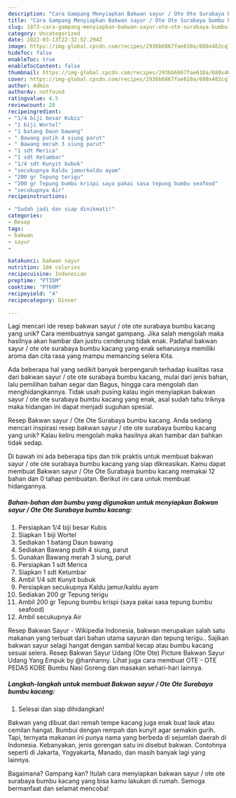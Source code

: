 ```yaml
---
description: "Cara Gampang Menyiapkan Bakwan sayur / Ote Ote Surabaya bumbu kacang yang Mantap"
title: "Cara Gampang Menyiapkan Bakwan sayur / Ote Ote Surabaya bumbu kacang yang Mantap"
slug: 1873-cara-gampang-menyiapkan-bakwan-sayur-ote-ote-surabaya-bumbu-kacang-yang-mantap
category: Uncategorized
date: 2022-03-13T22:32:52.294Z
image: https://img-global.cpcdn.com/recipes/2936b6867fae610a/680x482cq70/bakwan-sayur-ote-ote-surabaya-bumbu-kacang-foto-resep-utama.jpg
hideToc: false
enableToc: true
enableTocContent: false
thumbnail: https://img-global.cpcdn.com/recipes/2936b6867fae610a/680x482cq70/bakwan-sayur-ote-ote-surabaya-bumbu-kacang-foto-resep-utama.jpg
cover: https://img-global.cpcdn.com/recipes/2936b6867fae610a/680x482cq70/bakwan-sayur-ote-ote-surabaya-bumbu-kacang-foto-resep-utama.jpg
author: Admin
authorAv: notfound
ratingvalue: 4.5
reviewcount: 20
recipeingredient:
- "1/4 biji besar Kubis"
- "1 biji Wortel"
- "1 batang Daun bawang"
- " Bawang putih 4 siung parut"
- " Bawang merah 3 siung parut"
- "1 sdt Merica"
- "1 sdt Ketumbar"
- "1/4 sdt Kunyit bubuk"
- "secukupnya Kaldu jamurkaldu ayam"
- "200 gr Tepung terigu"
- "200 gr Tepung bumbu krispi saya pakai sasa tepung bumbu seafood"
- "secukupnya Air"
recipeinstructions:

- "Sudah jadi dan siap dinikmati!"
categories:
- Resep
tags:
- bakwan
- sayur
- 

katakunci: bakwan sayur  
nutrition: 104 calories
recipecuisine: Indonesian
preptime: "PT35M"
cooktime: "PT60M"
recipeyield: "4"
recipecategory: Dinner

---
```





Lagi mencari ide resep bakwan sayur / ote ote surabaya bumbu kacang yang unik? Cara membuatnya sangat gampang. Jika salah mengolah maka hasilnya akan hambar dan justru cenderung tidak enak. Padahal bakwan sayur / ote ote surabaya bumbu kacang yang enak seharusnya memiliki aroma dan cita rasa yang mampu memancing selera Kita.





Ada beberapa hal yang sedikit banyak berpengaruh terhadap kualitas rasa dari bakwan sayur / ote ote surabaya bumbu kacang, mulai dari jenis bahan, lalu pemilihan bahan segar dan Bagus, hingga cara mengolah dan menghidangkannya. Tidak usah pusing kalau ingin menyiapkan bakwan sayur / ote ote surabaya bumbu kacang yang enak,      asal sudah tahu triknya maka hidangan ini dapat menjadi suguhan spesial.














Resep Bakwan sayur / Ote Ote Surabaya bumbu kacang. Anda sedang mencari inspirasi resep bakwan sayur / ote ote surabaya bumbu kacang yang unik? Kalau keliru mengolah maka hasilnya akan hambar dan bahkan tidak sedap.






Di bawah ini ada beberapa tips dan trik praktis untuk membuat bakwan sayur / ote ote surabaya bumbu kacang yang siap dikreasikan. Kamu dapat membuat Bakwan sayur / Ote Ote Surabaya bumbu kacang memakai 12 bahan dan 0 tahap pembuatan. Berikut ini cara untuk membuat hidangannya.

<!--inarticleads1-->

##### Bahan-bahan dan bumbu yang digunakan untuk menyiapkan Bakwan sayur / Ote Ote Surabaya bumbu kacang:

1. Persiapkan 1/4 biji besar Kubis
1. Siapkan 1 biji Wortel
1. Sediakan 1 batang Daun bawang
1. Sediakan  Bawang putih 4 siung, parut
1. Gunakan  Bawang merah 3 siung, parut
1. Persiapkan 1 sdt Merica
1. Siapkan 1 sdt Ketumbar
1. Ambil 1/4 sdt Kunyit bubuk
1. Persiapkan secukupnya Kaldu jamur/kaldu ayam
1. Sediakan 200 gr Tepung terigu
1. Ambil 200 gr Tepung bumbu krispi (saya pakai sasa tepung bumbu seafood)
1. Ambil secukupnya Air


Resep Bakwan Sayur - Wikipedia Indonesia, bakwan merupakan salah satu makanan yang terbuat dari bahan utama sayuran dan tepung terigu.. Sajikan bakwan sayur selagi hangat dengan sambal kecap atau bumbu kacang sesuai selera. Resep Bakwan Sayur Udang (Ote Ote) Picture Bakwan Sayur Udang Yang Empuk by @hanhanny. Lihat juga cara membuat OTE - OTE PEDAS KOBE Bumbu Nasi Goreng dan masakan sehari-hari lainnya. 

<!--inarticleads2-->

##### Langkah-langkah untuk membuat Bakwan sayur / Ote Ote Surabaya bumbu kacang:


1. Selesai dan siap dihidangkan!

Bakwan yang dibuat dari remah tempe kacang juga enak buat lauk atau cemilan hangat. Bumbui dengan rempah dan kunyit agar semakin gurih. Tapi, ternyata makanan ini punya nama yang berbeda di sejumlah daerah di Indonesia. Kebanyakan, jenis gorengan satu ini disebut bakwan. Contohnya seperti di Jakarta, Yogyakarta, Manado, dan masih banyak lagi yang lainnya. 

Bagaimana? Gampang kan? Itulah cara menyiapkan bakwan sayur / ote ote surabaya bumbu kacang yang bisa kamu lakukan di rumah. Semoga bermanfaat dan selamat mencoba!
